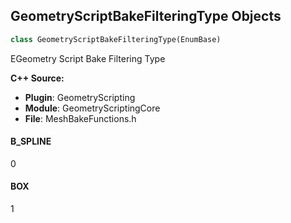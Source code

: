 ## GeometryScriptBakeFilteringType Objects

```python
class GeometryScriptBakeFilteringType(EnumBase)
```

EGeometry Script Bake Filtering Type

**C++ Source:**

- **Plugin**: GeometryScripting
- **Module**: GeometryScriptingCore
- **File**: MeshBakeFunctions.h

<a id="unreal.GeometryScriptBakeFilteringType.B_SPLINE"></a>

#### B_SPLINE

0

<a id="unreal.GeometryScriptBakeFilteringType.BOX"></a>

#### BOX

1

<a id="unreal.GeometryScriptBakeTypes"></a>
